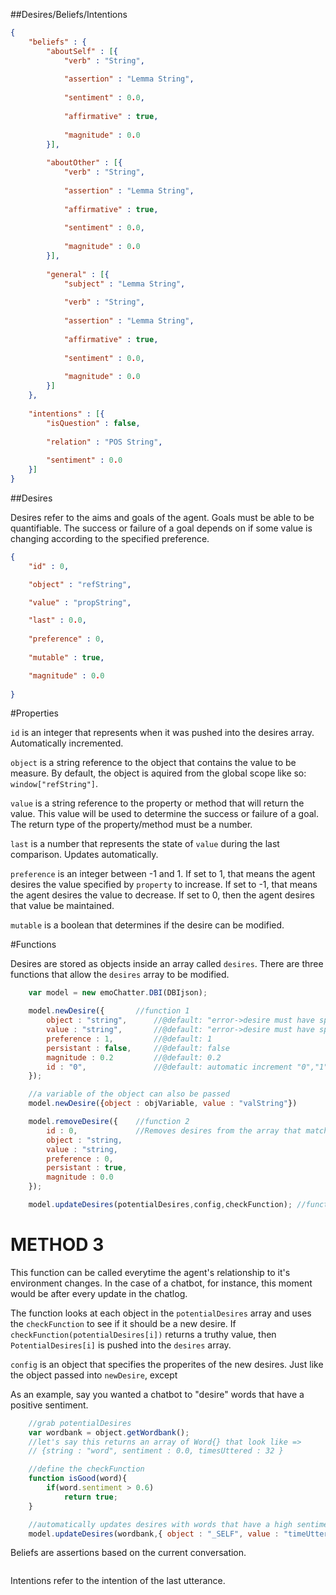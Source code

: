 ##Desires/Beliefs/Intentions

```json
{	
	"beliefs" : {
		"aboutSelf" : [{
			"verb" : "String",
			
			"assertion" : "Lemma String",
			
			"sentiment" : 0.0,
			
			"affirmative" : true,
			
			"magnitude" : 0.0
		}],
		
		"aboutOther" : [{
			"verb" : "String",
			
			"assertion" : "Lemma String",
			
			"affirmative" : true,
			
			"sentiment" : 0.0,
			
			"magnitude" : 0.0
		}],
		
		"general" : [{
			"subject" : "Lemma String",
			
			"verb" : "String",
			
			"assertion" : "Lemma String",
			
			"affirmative" : true,
			
			"sentiment" : 0.0,
			
			"magnitude" : 0.0
		}]
	},
	
	"intentions" : [{
		"isQuestion" : false,
		
		"relation" : "POS String",
		
		"sentiment" : 0.0
	}]
}
```

##Desires

Desires refer to the aims and goals of the agent. Goals must be able to be quantifiable. 
The success or failure of a goal depends on if some value is changing according to the 
specified preference.

```json
{
	"id" : 0,

	"object" : "refString",

	"value" : "propString",

	"last" : 0.0,
			
	"preference" : 0,
	
	"mutable" : true,

	"magnitude" : 0.0
				
}
```
#Properties

```id``` is an integer that represents when it was pushed into the desires array. Automatically
incremented.

```object``` is a string reference to the object that contains the value to be measure. By 
default, the object is aquired from the global scope like so: ```window["refString"]```. 

```value```  is a string reference to the property or method that will return the value. This value will  be used to determine the success or failure of a goal. The return type of the property/method must be a number.

```last``` is a number that represents the state of ```value``` during the last comparison. Updates
automatically.

```preference``` is an integer between -1 and 1. If set to 1, that means the agent desires the value 
specified by ```property``` to increase. If set to -1, that means the agent desires the value 
to decrease. If set to 0, then the agent desires that value be maintained.

```mutable``` is a boolean that determines if the desire can be modified.

#Functions

Desires are stored as objects inside an array called ```desires```. There are three functions 
that allow the ```desires``` array to be modified.

```javascript
	var model = new emoChatter.DBI(DBIjson);

	model.newDesire({		//function 1
		object : "string",		//@default: "error->desire must have specified object(string)"
		value : "string",		//@default: "error->desire must have specified value(string)""
		preference : 1,			//@default: 1
		persistant : false,		//@default: false
		magnitude : 0.2 		//@default: 0.2
		id : "0",				//@default: automatic increment "0","1"..."x"
	}); 

	//a variable of the object can also be passed
	model.newDesire({object : objVariable, value : "valString"})

	model.removeDesire({	//function 2
		id : 0,				//Removes desires from the array that match specified params
		object : "string,
		value : "string,
		preference : 0,
		persistant : true,
		magnitude : 0.0
	}); 

	model.updateDesires(potentialDesires,config,checkFunction); //function 3
```
METHOD 3
========
This function can be called everytime the agent's relationship to it's environment
changes. In the case of a chatbot, for instance, this moment would be after every update
in the chatlog.

The function looks at each object in the ```potentialDesires``` array and uses the ```checkFunction``` to see if it should be a new desire. If ```checkFunction(potentialDesires[i])``` returns a truthy value, then ```PotentialDesires[i]``` is pushed into the ```desires``` array. 

```config``` is an object that specifies the properites of the new desires. Just like the object passed into ```newDesire```, except

As an example, say you wanted a chatbot to "desire" words that have a positive sentiment.
```javascript
	//grab potentialDesires
	var wordbank = object.getWordbank(); 
	//let's say this returns an array of Word{} that look like => 
	// {string : "word", sentiment : 0.0, timesUttered : 32 }

	//define the checkFunction
	function isGood(word){
		if(word.sentiment > 0.6)
			return true;
	}

	//automatically updates desires with words that have a high sentiment
	model.updateDesires(wordbank,{ object : "_SELF", value : "timeUttered" },isGood); 
```



Beliefs are assertions based on the current conversation.
```javascript
```
Intentions refer to the intention of the last utterance.
```javascript
```
